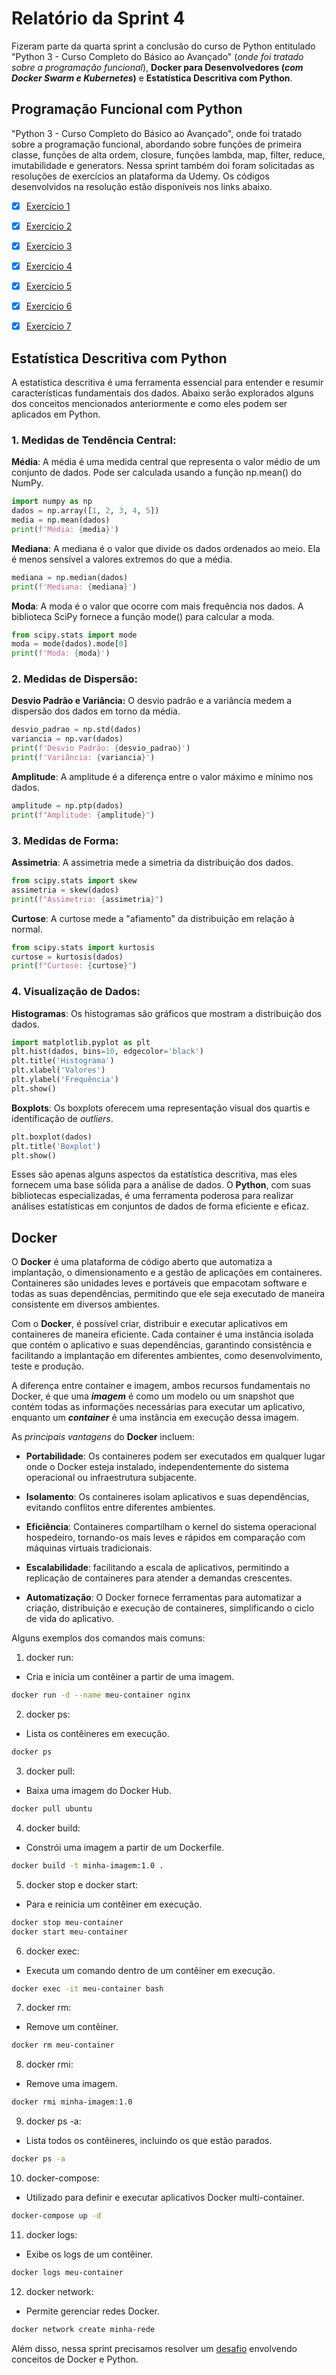 # Relatório da Sprint 4
Fizeram parte da quarta sprint a conclusão do curso de Python entitulado "Python 3 - Curso Completo do Básico ao Avançado" (*onde foi tratado sobre a programação funcional*), **Docker para Desenvolvedores (*com Docker Swarm e Kubernetes*)** e **Estatística Descritiva com Python**.

## Programação Funcional com Python

"Python 3 - Curso Completo do Básico ao Avançado", onde foi tratado sobre a programação funcional, abordando sobre funções de primeira classe, funções de alta ordem, closure, funções lambda, map, filter, reduce, imutabilidade e generators. Nessa sprint também doi foram solicitadas as resoluções de exercícios an plataforma da Udemy. Os códigos desenvolvidos na resolução estão disponíveis nos links abaixo.

- [x] [Exercício 1](exercicios/ex01.py)
- [x] [Exercício 2](exercicios/ex02.py)
- [x] [Exercício 3](exercicios/ex03.py)
- [x] [Exercício 4](exercicios/ex04.py)
- [x] [Exercício 5](exercicios/ex05.py)
- [x] [Exercício 6](exercicios/ex06.py)
- [x] [Exercício 7](exercicios/ex07.py)


## Estatística Descritiva com Python

A estatística descritiva é uma ferramenta essencial para entender e resumir características fundamentais dos dados. Abaixo serão explorados alguns dos conceitos mencionados anteriormente e como eles podem ser aplicados em Python.

### 1. Medidas de Tendência Central:
**Média**:
A média é uma medida central que representa o valor médio de um conjunto de dados. Pode ser calculada usando a função np.mean() do NumPy.
```python
import numpy as np
dados = np.array([1, 2, 3, 4, 5])
media = np.mean(dados)
print(f'Média: {media}')
```

**Mediana**:
A mediana é o valor que divide os dados ordenados ao meio. Ela é menos sensível a valores extremos do que a média.
```python
mediana = np.median(dados)
print(f'Mediana: {mediana}')
```

**Moda**:
A moda é o valor que ocorre com mais frequência nos dados. A biblioteca SciPy fornece a função mode() para calcular a moda.
```python
from scipy.stats import mode
moda = mode(dados).mode[0]
print(f'Moda: {moda}')
```

### 2. Medidas de Dispersão:

**Desvio Padrão e Variância:**
O desvio padrão e a variância medem a dispersão dos dados em torno da média.

```python
desvio_padrao = np.std(dados)
variancia = np.var(dados)
print(f'Desvio Padrão: {desvio_padrao}')
print(f'Variância: {variancia}')
```

**Amplitude**:
A amplitude é a diferença entre o valor máximo e mínimo nos dados.
```python
amplitude = np.ptp(dados)
print(f"Amplitude: {amplitude}")
```

### 3. Medidas de Forma:

**Assimetria**:
A assimetria mede a simetria da distribuição dos dados.
```python
from scipy.stats import skew
assimetria = skew(dados)
print(f"Assimetria: {assimetria}")
```

**Curtose**:
A curtose mede a "afiamento" da distribuição em relação à normal.
```python
from scipy.stats import kurtosis
curtose = kurtosis(dados)
print(f"Curtose: {curtose}")
```

### 4. Visualização de Dados:
**Histogramas**:
Os histogramas são gráficos que mostram a distribuição dos dados.

```python
import matplotlib.pyplot as plt
plt.hist(dados, bins=10, edgecolor='black')
plt.title('Histograma')
plt.xlabel('Valores')
plt.ylabel('Frequência')
plt.show()
```
**Boxplots**:
Os boxplots oferecem uma representação visual dos quartis e identificação de *outliers*.

```python
plt.boxplot(dados)
plt.title('Boxplot')
plt.show()
```
Esses são apenas alguns aspectos da estatística descritiva, mas eles fornecem uma base sólida para a análise de dados. O **Python**, com suas bibliotecas especializadas, é uma ferramenta poderosa para realizar análises estatísticas em conjuntos de dados de forma eficiente e eficaz.

## Docker

O **Docker** é uma plataforma de código aberto que automatiza a implantação, o dimensionamento e a gestão de aplicações em containeres. Containeres são unidades leves e portáveis que empacotam software e todas as suas dependências, permitindo que ele seja executado de maneira consistente em diversos ambientes.

Com o **Docker**, é possível criar, distribuir e executar aplicativos em containeres de maneira eficiente. Cada container é uma instância isolada que contém o aplicativo e suas dependências, garantindo consistência e facilitando a implantação em diferentes ambientes, como desenvolvimento, teste e produção.

A diferença entre container e imagem, ambos recursos fundamentais no Docker, é que uma ***imagem*** é como um modelo ou um snapshot que contém todas as informações necessárias para executar um aplicativo, enquanto um ***container*** é uma instância em execução dessa imagem.

As *principais vantagens* do **Docker** incluem:

* **Portabilidade**: Os containeres podem ser executados em qualquer lugar onde o Docker esteja instalado, independentemente do sistema operacional ou infraestrutura subjacente.

* **Isolamento**: Os containeres isolam aplicativos e suas dependências, evitando conflitos entre diferentes ambientes.

* **Eficiência**: Containeres compartilham o kernel do sistema operacional hospedeiro, tornando-os mais leves e rápidos em comparação com máquinas virtuais tradicionais.

* **Escalabilidade**: facilitando a escala de aplicativos, permitindo a replicação de containeres para atender a demandas crescentes.

* **Automatização**: O Docker fornece ferramentas para automatizar a criação, distribuição e execução de containeres, simplificando o ciclo de vida do aplicativo.

Alguns exemplos dos comandos mais comuns:

1. docker run:

* Cria e inicia um contêiner a partir de uma imagem.
```bash
docker run -d --name meu-container nginx
```
2. docker ps:
   
* Lista os contêineres em execução.
```bash
docker ps
```

3. docker pull:
   
* Baixa uma imagem do Docker Hub.
```bash
docker pull ubuntu
```

4. docker build:

* Constrói uma imagem a partir de um Dockerfile.
```bash
docker build -t minha-imagem:1.0 .
```

5. docker stop e docker start:

* Para e reinicia um contêiner em execução.
```bash
docker stop meu-container
docker start meu-container
```

6. docker exec:

* Executa um comando dentro de um contêiner em execução.
```bash
docker exec -it meu-container bash
```

7. docker rm:

* Remove um contêiner.
```bash
docker rm meu-container
```

8. docker rmi:

* Remove uma imagem.
```bash
docker rmi minha-imagem:1.0
```

9. docker ps -a:

* Lista todos os contêineres, incluindo os que estão parados.
```bash
docker ps -a
```

10. docker-compose:

* Utilizado para definir e executar aplicativos Docker multi-container.
```bash
docker-compose up -d
```

11. docker logs:

* Exibe os logs de um contêiner.
```bash
docker logs meu-container
```

12. docker network:

* Permite gerenciar redes Docker.
```bash
docker network create minha-rede
```

Além disso, nessa sprint precisamos resolver um [desafio](desafio/Dockerfile) envolvendo conceitos de Docker e Python.